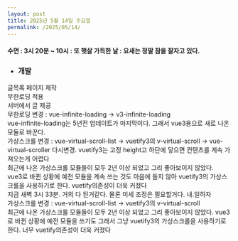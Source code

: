 ```yaml
---
layout: post
title: 2025년 5월 14일 수요일
permalink: /2025/05/14/
---
```

#### 수면 : 3시 20분 ~ 10시 : 또 햇살 가득한 날 : 요새는 정말 잠을 잘자고 있다.<br/>
* ### 개발<br/>
글목록 페이지 제작<br/>
무한로딩 적용<br/>
서버에서 글 제공<br/>
무한로딩 변경 : vue-infinite-loading → v3-infinite-loading<br/>
vue-infinite-loading는 5년전 업데이트가 마지막이다. 그래서 vue3용으로 새로 나온 모듈로 바꾼다.<br/>
가상스크롤 변경 : vue-virtual-scroll-list → vuetify3의 v-virtual-scroll → vue-virtual-scroller 다시변경. vuetify3는 고정 height고 하단에 닿으면 컨텐츠를 계속 가져오는게 어렵다<br/>
최근에 나온 가상스크롤 모듈들이 모두 2년 이상 되었고 그리 좋아보이지 않았다.<br/>
vue3로 바뀐 상황에 예전 모듈을 계속 쓰는 것도 마음에 들지 않아 vuetify3의 가상스크롤을 사용하기로 한다. vuetify의존성이 더욱 커졌다<br/>
지금 새벽 3시 33분. 거의 다 된거같다. 물론 미세 조정은 필요할거다. 내.일하자<br/>
가상스크롤 변경 : vue-virtual-scroll-list → vuetify3의 v-virtual-scroll<br/>
최근에 나온 가상스크롤 모듈들이 모두 2년 이상 되었고 그리 좋아보이지 않았다. vue3로 바뀐 상황에 예전 모듈을 쓰기도 그래서 그냥 vuetify3의 가상스크롤을 사용하기로 한다. 너무 vuetify의존성이 더욱 커졌다